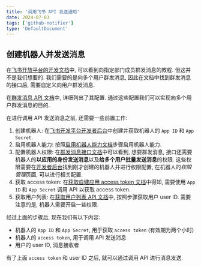 ```yaml
---
title: '调用飞书 API 发送通知'
date: 2024-07-03
tags: ['github-notifier']
type: 'DefaultDocument'
---
```


## 创建机器人并发送消息

在[飞书开放平台的开发文档](https://open.feishu.cn/document/home/mass-messaging-to-designated-departments/introduction)中, 可以看到向指定部门成员群发消息的教程. 但这并不是我们想要的. 我们需要的是向多个用户群发消息, 因此在文档中找到群发消息的接口后, 需要自定义向用户群发消息.

在[群发消息 API 文档](https://open.feishu.cn/document/server-docs/im-v1/batch_message/send-messages-in-batches)中, 详细列出了其配置. 通过这些配置我们可以实现向多个用户群发消息的目的.

在进行调用 API 发送消息之前, 还需要一些前置工作:

1. 创建机器人: 在[飞书开发平台开发者后台](https://open.feishu.cn/app)中创建并获取机器人的 `App ID` 和 `App Secret`.
2. 启用机器人能力: 按照[启用机器人能力文档](https://open.feishu.cn/document/faq/trouble-shooting/how-to-enable-bot-ability)步骤启用机器人能力.
3. 配置机器人权限: 在[群发消息接口文档](https://open.feishu.cn/document/server-docs/im-v1/batch_message/send-messages-in-batches#c98c3220)中可以看到, 想要群发消息, 接口还需要机器人的**以应用的身份发送消息**以及**给多个用户批量发送消息**的权限. 这些权限需要在[开发者后台](https://open.feishu.cn/app?lang=zh-CN)找到刚才创建的机器人并进行权限配置, 在机器人的*权限管理*页面, 可以进行相关配置.
4. 获取 access token: 在[获取自建应用 access token 文档](https://open.feishu.cn/document/server-docs/authentication-management/access-token/tenant_access_token_internal)中得知, 需要使用 `App ID` 和 `App Secret` 调用 API 以获取 access token.
5. 获取用户列表: 在[获取用户列表 API 文档](https://open.feishu.cn/document/server-docs/historic-version//user/list)中, 按照步骤获取用户 user ID. 需要注意的是, 机器人需要开启一些权限.

经过上面的步骤后, 现在我们有以下内容:

* 机器人的 `App ID` 和 `App Secret`, 用于获取 `access token` (有效期为两个小时)
* 机器人的 `access token`, 用于调用 API 发送消息
* 用户的 user ID, 消息接收者

有了上面 `access token` 和 user ID 之后, 就可以通过调用 API 进行消息发送.
